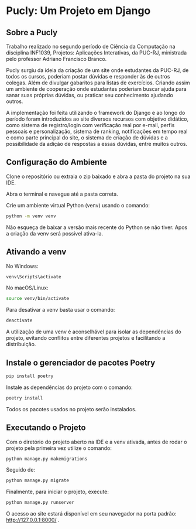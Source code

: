 # Pucly: Um Projeto em Django

## Sobre a Pucly

Trabalho realizado no segundo período de Ciência da Computação na disciplina INF1039, Projetos: Aplicações Interativas, da PUC-RJ, ministrada pelo professor Adriano Francisco Branco.

Pucly surgiu da ideia da criação de um site onde estudantes da PUC-RJ, de todos os cursos, poderiam postar dúvidas e responder às de outros colegas. Além de divulgar gabaritos para listas de exercícios. Criando assim um ambiente de cooperação onde estudantes poderiam buscar ajuda para sanar suas próprias dúvidas, ou praticar seu conhecimento ajudando outros.

A implementação foi feita utilizando o framework do Django e ao longo do período foram introduzidos ao site diversos recursos com objetivo didático, como sistema de registro/login com verificação real por e-mail, perfis pessoais e personalização, sistema de ranking, notificações em tempo real e como parte principal do site, o sistema de criação de dúvidas e a possibilidade da adição de respostas a essas dúvidas, entre muitos outros. 

## Configuração do Ambiente
Clone o repositório ou extraia o zip baixado e abra a pasta do projeto na sua IDE.

Abra o terminal e navegue até a pasta correta.

Crie um ambiente virtual Python (venv) usando o comando:
```bash
python -m venv venv
```

Não esqueça de baixar a versão mais recente do Python se não tiver. Apos a criação da venv será possivel ativa-la.

## Ativando a venv

No Windows:
```bash
venv\Scripts\activate
```
No macOS/Linux:
```bash
source venv/bin/activate
```
Para desativar a venv basta usar o comando:
```bash
deactivate
```

A utilização de uma venv é aconselhável para isolar as dependências do projeto, evitando conflitos entre diferentes projetos e facilitando a distribuição.

## Instale o gerenciador de pacotes Poetry

```bash
pip install poetry
```
Instale as dependências do projeto com o comando:

```bash
poetry install
```
Todos os pacotes usados no projeto serão instalados.

## Executando o Projeto
Com o diretório do projeto aberto na IDE e a venv ativada, antes de rodar o projeto pela primeira vez utilize o comando:

```bash
python manage.py makemigrations
```
Seguido de:

```bash
python manage.py migrate
```
Finalmente, para iniciar o projeto, execute:

```bash
python manage.py runserver
```

O acesso ao site estará disponível em seu navegador na porta padrão: http://127.0.0.1:8000/ .

